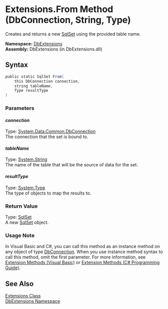 Extensions.From Method (DbConnection, String, Type)
===================================================
Creates and returns a new [SqlSet][1] using the provided table name.

**Namespace:** [DbExtensions][2]  
**Assembly:** DbExtensions (in DbExtensions.dll)

Syntax
------

```csharp
public static SqlSet From(
	this DbConnection connection,
	string tableName,
	Type resultType
)
```

### Parameters

#### *connection*
Type: [System.Data.Common.DbConnection][3]  
The connection that the set is bound to.

#### *tableName*
Type: [System.String][4]  
The name of the table that will be the source of data for the set.

#### *resultType*
Type: [System.Type][5]  
The type of objects to map the results to.

### Return Value
Type: [SqlSet][1]  
A new [SqlSet][1] object.
### Usage Note
In Visual Basic and C#, you can call this method as an instance method on any object of type [DbConnection][3]. When you use instance method syntax to call this method, omit the first parameter. For more information, see [Extension Methods (Visual Basic)][6] or [Extension Methods (C# Programming Guide)][7].

See Also
--------
[Extensions Class][8]  
[DbExtensions Namespace][2]  

[1]: ../SqlSet/README.md
[2]: ../README.md
[3]: http://msdn.microsoft.com/en-us/library/c790zwhc
[4]: http://msdn.microsoft.com/en-us/library/s1wwdcbf
[5]: http://msdn.microsoft.com/en-us/library/42892f65
[6]: http://msdn.microsoft.com/en-us/library/bb384936.aspx
[7]: http://msdn.microsoft.com/en-us/library/bb383977.aspx
[8]: README.md